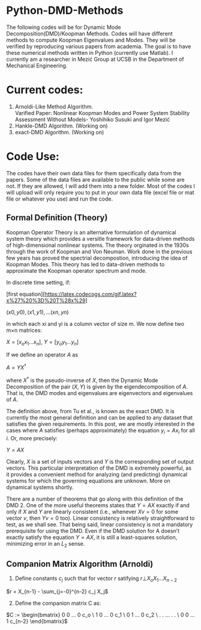 # Python-DMD-Methods
The following codes will be for Dynamic Mode Decomposition(DMD)/Koopman Methods. Codes will have different methods to compute Koopman Eigenvalues and Modes. They will be verified by reproducing various papers from academia. The goal is to have these numerical methods written in Python (currently use Matlab). I currently am a researcher in Mezić Group at UCSB in the Department of Mechanical Engineering. 


# Current codes:
1) Arnoldi-Like Method Algorithm.  
  Varified Paper: Nonlinear Koopman Modes and Power System Stability Assessment Without Models- Yoshihiko Susuki and Igor Mezić
2) Hankle-DMD Algorithm. (Working on)
3) exact-DMD Algorithm. (Working on)

# Code Use:
The codes have their own data files for them specifically data from the papers. Some of the data files are available to the public while some are not. If they are allowed, I will add them into a new folder. Most of the codes I will upload will only require you to put in your own data file (excel file or mat file or whatever you use) and run the code. 

## Formal Definition (Theory)
Koopman Operator Theory is an alternative formulation of dynamical system theory which provides a versitle framework for data-driven methods of high-dimensional nonlinear systems. The theory orginated in the 1930s through the work of Koopman and Von Neuman. Work done in the previous few years has proved the spectrial decompostion, introducing the idea of Koopman Modes. This theory has led to data-driven methods to approximate the Koopman operator spectrum and mode.

In discrete time setting, if:

[first equation][https://latex.codecogs.com/gif.latex?x%27%20%3D%20T%28x%29]

  ${(x0,y0),(x1,y1),…(xn,yn)}$

in which each xi and yi is a column vector of size m. We now define two m×n matrices:

  $X=[x_o x_1 ... x_n]$,  $Y=[y_o y_1 ... y_n]$

If we define an operator $A$ as

  $A=YX^†$

where $X^†$ is the pseudo-inverse of $X$, then the Dynamic Mode Decomposition of the pair $(X,Y)$ is given by the eigendecomposition of $A$. That is, the DMD modes and eigenvalues are eigenvectors and eigenvalues of $A$.

The definition above, from Tu et al., is known as the exact DMD. It is currently the most general definition and can be applied to any dataset that satisfies the given requirements. In this post, we are mostly interested in the cases where $A$ satisfies (perhaps approximately) the equation $y_i=Ax_i$ for all $i$. Or, more precisely:

$Y=AX$

Clearly, $X$ is a set of inputs vectors and $Y$ is the corresponding set of output vectors. This particular interpretation of the DMD is extremely powerful, as it provides a convenient method for analyzing (and predicting) dynamical systems for which the governing equations are unknown. More on dynamical systems shortly.

There are a number of theorems that go along with this definition of the DMD 2. One of the more useful theorems states that $Y=AX$ exactly if and only if $X$ and $Y$ are linearly consistent (i.e., whenever $Xv=0$ for some vector $v$, then $Yv=0$ too). Linear consistency is relatively straightforward to test, as we shall see. That being said, linear consistency is not a mandatory prerequisite for using the DMD. Even if the DMD solution for A doesn’t exactly satisfy the equation $Y=AX$, it is still a least-squares solution, minimizing error in an $L_2$ sense.

## Companion Matrix Algorithm (Arnoldi)
1) Define constants $c_j$ such that for vector $r$ satifying $r \bot {X_o X_1 ... X_{n-2}}$

$r = X_{n-1} - \sum_{j=-0}^{n-2} c_j X_j$ 

2) Define the companion matrix C as:

$C :=   \begin{bmatrix}
    0 0 ... 0 c_o \
    1 0 ... 0 c_1 \
    0 1 ... 0 c_2 \
    . . ... . . \
    0 0 ... 1 c_{n-2}    
  \end{bmatrix}$
